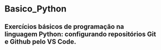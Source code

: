 # Basico_Python

## Exercícios básicos de programação na linguagem Python: configurando repositórios Git e Github pelo VS Code.
